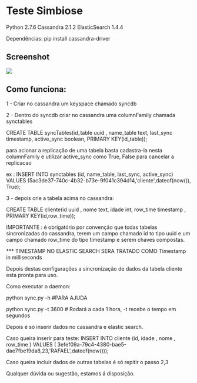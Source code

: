 # Teste Simbiose

Python 2.7.6
Cassandra 2.1.2
ElasticSearch 1.4.4

Dependências: pip install cassandra-driver

## Screenshot

![](http://i62.tinypic.com/23nx2r.png)

## Como funciona:

1 - Criar no cassandra um keyspace chamado syncdb

2 - Dentro do syncdb criar no cassandra uma columnFamily chamada synctables

CREATE TABLE syncTables(id_table uuid , name_table text, last_sync timestamp, active_sync boolean, PRIMARY KEY(id_table));

para acionar a replicação de uma tabela basta cadastra-la nesta columnFamily e utilizar active_sync como True, False para cancelar a replicacao

ex : INSERT INTO synctables (id, name_table, last_sync, active_sync) VALUES (5ac3de37-740c-4b32-b73e-9f041c394d14,'cliente',dateof(now()), True);

3 - depois crie a tabela acima no cassandra:

CREATE TABLE cliente(id uuid ,
          nome text,
          idade int,
          row_time timestamp ,
          PRIMARY KEY(id,row_time));

IMPORTANTE : é obrigatório por convenção que todas tabelas sincronizadas do cassandra, terem um campo chamado id to tipo uuid e um campo chamado row_time do tipo timestamp e serem chaves compostas.

*** TIMESTAMP NO ELASTIC SEARCH SERA TRATADO COMO Timestamp in milliseconds

Depois destas configurações a sincronização de dados da tabela cliente esta pronta para uso.

Como executar o daemon:

python sync.py -h #PARA AJUDA

python sync.py -t 3600 # Rodará a cada 1 hora, -t recebe o tempo em segundos

Depois é só inserir dados no cassandra e elastic search.

Caso queira inserir para teste: INSERT INTO cliente (id, idade , nome , row_time ) VALUES ( 3efef09a-79c4-4380-bae5-dae7fbe19da8,23,'RAFAEL',dateof(now()));

Caso queira incluir dados de outras tabelas é só repitir o passo 2,3

Qualquer dúvida ou sugestão, estamos á disposição.

